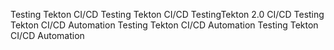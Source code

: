 Testing Tekton CI/CD
Testing Tekton CI/CD
TestingTekton 2.0 CI/CD
Testing Tekton CI/CD Automation
Testing Tekton CI/CD Automation
Testing Tekton CI/CD Automation
